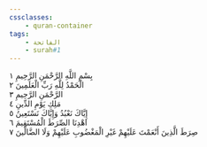 ```yaml
---
cssclasses:
    - quran-container
tags:
    - الفاتحة
    - surah#1
---
```


بِسْمِ اللَّهِ الرَّحْمَنِ الرَّحِيمِ  ١<br>
الْحَمْدُ لِلَّهِ رَبِّ الْعَلَمِينَ  ٢<br>
الرَّحْمَنِ الرَّحِيمِ  ٣<br>
مَلِكِ يَوْمِ الدِّينِ  ٤<br>
إِيَّاكَ نَعْبُدُ وَإِيَّاكَ نَسْتَعِينُ  ٥<br>
اهْدِنَا الصِّرَطَ الْمُسْتَقِيمَ  ٦<br>
صِرَطَ الَّذِينَ أَنْعَمْتَ عَلَيْهِمْ غَيْرِ الْمَغْضُوبِ عَلَيْهِمْ وَلَا الضَّالِّينَ  ٧<br>
